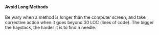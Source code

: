 <div id="title">

#### Avoid Long Methods

</div>

<div id="body">

Be wary when a method is longer than the computer screen, and take corrective action when it goes beyond 30 LOC (lines of code). The bigger the haystack, the harder it is to find a needle.

</div>